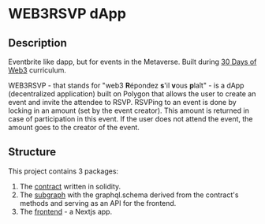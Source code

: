 # WEB3RSVP dApp

## Description

Eventbrite like dapp, but for events in the Metaverse. Built during [30 Days of Web3](https://www.30daysofweb3.xyz/) curriculum.

WEB3RSVP - that stands for "web3 **R**épondez **s**'il **v**ous **p**laît" - is a dApp (decentralized application) built on Polygon that allows the user to create an event and invite the attendee to RSVP. RSVPing to an event is done by locking in an amount (set by the event creator). This amount is returned in case of participation in this event. If the user does not attend the event, the amount goes to the creator of the event.

## Structure

This project contains 3 packages:
1. The [contract](https://github.com/PaoloCalzone/web3rsvp/tree/main/contracts) written in solidity.
2. The [subgraph](https://github.com/PaoloCalzone/web3rsvp/tree/main/subgraph) with the graphql.schema derived from the contract's methods and serving as an API for the frontend.
3. The [frontend](https://github.com/PaoloCalzone/web3rsvp/tree/main/frontend) - a Nextjs app.
